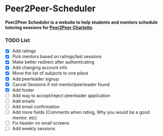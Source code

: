 # Peer2Peer-Scheduler
**Peer2Peer Scheduler is a website to help students and mentors schedule tutoring sessions for [Peer2Peer Charlotte](https://peer2peercharlotte.weebly.com/).**

### TODO List
 - [x] Add ratings
 - [x] Pick mentors based on ratings/last sessions
 - [x] Make better redirect after authenticating
 - [x] Add changing account info
 - [x] Move the list of subjects to one place
 - [x] Add peerleader signup
 - [x] Cancel Sessions if not mentor/peerleader found
 - [x] Add footer
 - [ ] Add way to accept/reject peerleader application
 - [ ] Add emails
 - [ ] Add email confirmation
 - [ ] Add more fields (Comments when rating, Why you would be a good mentor, etc)
 - [ ] Fix header on small screens
 - [ ] Add weekly sessions
